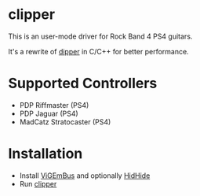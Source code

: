 # clipper
This is an user-mode driver for Rock Band 4 PS4 guitars.

It's a rewrite of [dipper](https://github.com/Najatski/dipper) in C/C++ for better performance.

# Supported Controllers
* PDP Riffmaster (PS4)
* PDP Jaguar (PS4)
* MadCatz Stratocaster (PS4)

# Installation
* Install [ViGEmBus](https://github.com/nefarius/ViGEmBus/releases/latest) and optionally [HidHide](https://github.com/nefarius/HidHide/releases/latest)
* Run [clipper](https://github.com/Rosalie241/clipper/releases/latest)
